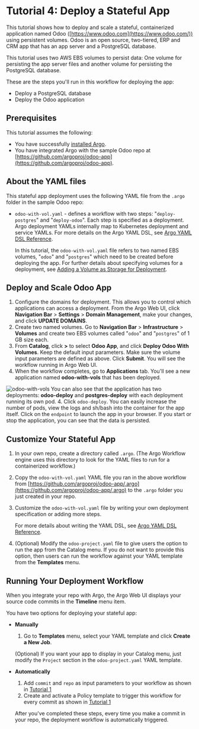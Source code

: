# Tutorial 4: Deploy a Stateful App

This tutorial shows how to deploy and scale a stateful, containerized application named Odoo ([https://www.odoo.com](https://www.odoo.com/)) using persistent volumes. Odoo is an open source, two-tiered, ERP and CRM app that has an app server and a PostgreSQL database.

This tutorial uses two AWS EBS volumes to persist data: One volume for persisting the app server files and another volume for persisting the PostgreSQL database.    

These are the steps you'll run in this workflow for deploying the app:

* Deploy a PostgreSQL database
* Deploy the Odoo application

## Prerequisites
This tutorial assumes the following:

* You have successfully [installed Argo](https://argoproj.github.io/argo-site/get-started/installation).
* You have integrated Argo with the sample Odoo repo at [https://github.com/argoproj/odoo-app](https://github.com/argoproj/odoo-app).

## About the YAML files

This stateful app deployment uses the following YAML file from the `.argo` folder in the  sample Odoo repo:

* `odoo-with-vol.yaml` - defines a workflow with two steps: "`deploy-postgres`" and "`deploy-odoo`". Each step is specified as a deployment. Argo deployment YAMLs internally map to Kubernetes deployment and service YAMLs. For more details on the Argo YAML DSL, see [Argo YAML DSL Reference](../yaml/dsl_reference_intro.md).

  In this tutorial, the `odoo-with-vol.yaml` file refers to two named EBS volumes, "`odoo`" and "`postgres`" which need to be created before deploying the app. For further details about specifying volumes for a deployment, see [Adding a Volume as Storage for Deployment](../yaml/ex_add_volume_deployment.md).

## Deploy and Scale Odoo App

1. Configure the domains for deployment. This allows you to control which applications can access a deployment. From the Argo Web UI, click **Navigation Bar** > **Settings** > **Domain Management**, make your changes, and click **UPDATE DOMAINS**.
2. Create two named volumes. Go to **Navigation Bar** > **Infrastructure** > **Volumes** and create two EBS volumes called "`odoo`" and "`postgres`" of 1 GB size each.
2. From **Catalog**, click **>** to select **Odoo App**, and click **Deploy Odoo With Volumes**. Keep the default input parameters. Make sure the volume input parameters are defined as above. Click **Submit**. You will see the workflow running in Argo Web UI.
3. When the workflow completes, go to **Applications** tab. You'll see a new application named **odoo-with-vols** that has been deployed.

 ![odoo-with-vols](../../images/deployed_odoo_app_with_volumes_instances.png)
You can also see that the application has two deployments: **odoo-deploy** and **postgres-deploy** with each deployment running its own pod.
4.  Click `odoo-deploy`. You can easily increase the number of pods, view the logs and sh/bash into the container for the app itself. Click on the `endpoint` to launch the app in your browser.
If you start or stop the application, you can see that the data is persisted.

## Customize Your Stateful App

1. In your own repo, create a directory called `.argo`. (The Argo Workflow engine uses this directory to look for the YAML files to run for a containerized workflow.)
1. Copy the `odoo-with-vol.yaml` YAML file you ran in the above workflow from [https://github.com/argoproj/odoo-app/,argo](https://github.com/argoproj/odoo-app/,argo) to the `.argo` folder you just created in your repo.
1. Customize the `odoo-with-vol.yaml` file by writing your own deployment specification or adding more steps.

	For more details about writing the YAML DSL, see [Argo YAML DSL Reference](./../yaml/dsl_reference_intro.md).

4.  (Optional) Modify the `odoo-project.yaml` file to give users the option to run the app from the Catalog menu. If you do not want to provide this option, then users can run the workflow against your YAML template from the **Templates** menu.

## Running Your Deployment Workflow

When you integrate your repo with Argo, the Argo Web UI displays your source code commits in the **Timeline** menu item.

You have two options for deploying your stateful app:

 * **Manually**
	1. Go to **Templates** menu, select your YAML template and click **Create a New Job**.

   (Optional)  If you want your app to display in your Catalog menu, just modify the `Project` section in the `odoo-project.yaml` YAML template.


 * **Automatically**
	1. Add `commit` and `repo` as input parameters to your workflow as shown in [Tutorial 1](./argo_tutorial_1_create_ci_workflow.md)
	2. Create and activate a Policy template to trigger this workflow for every commit as shown in [Tutorial 1](./argo_tutorial_1_create_ci_workflow.md)

   After you've completed these steps, every time you make a commit in your repo, the deployment workflow is automatically triggered.
